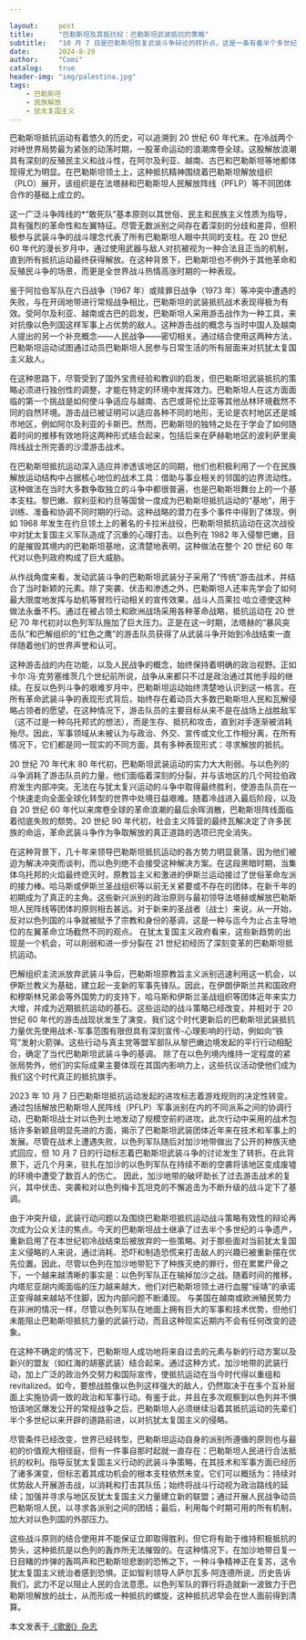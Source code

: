 ```yaml
---

layout:     post
title:      "巴勒斯坦及其抵抗权：巴勒斯坦武装抵抗的策略"
subtitle:   "10 月 7 日是巴勒斯坦恢复武装斗争辩论的转折点，这是一条有着半个多世纪历史的抵抗以色列的道路"
date:       2024-8-29
author:     "Comi"
catalog:    true
header-img: "img/palestina.jpg"
tags:
    - 巴勒斯坦
    - 民族解放
    - 犹太复国主义
---
```


巴勒斯坦抵抗运动有着悠久的历史，可以追溯到 20 世纪 60 年代末。在冷战两个对峙世界局势最为紧张的动荡时期，一股革命运动的浪潮席卷全球。这股解放浪潮具有深刻的反殖民主义和战斗性，在阿尔及利亚、越南、古巴和巴勒斯坦等地都体现得尤为明显。在巴勒斯坦领土上，这种抵抗精神围绕着巴勒斯坦解放组织（PLO）展开，该组织是在法塔赫和巴勒斯坦人民解放阵线（PFLP）等不同团体合作的基础上成立的。

这一广泛斗争阵线的*“敢死队”基本原则以其世俗、民主和民族主义性质为指导，具有强烈的革命性和左翼特征。尽管无数派别之间存在着深刻的分歧和差异，但积极参与武装斗争的战斗理念代表了所有巴勒斯坦人眼中共同的支柱。在 20 世纪 60 年代的漫长岁月中，通过使用武器与敌人对抗被视为一种合法且正当的机制，直到所有抵抗运动最终获得解放。在这种背景下，巴勒斯坦也不例外于其他革命和反殖民斗争的场景，而更是全世界战斗热情高涨时期的一种表现。

鉴于阿拉伯军队在六日战争（1967 年）或赎罪日战争（1973 年）等冲突中遭遇的失败，与在开阔地带进行常规战争相比，巴勒斯坦的武装抵抗战术表现得极为有效。受阿尔及利亚、越南或古巴的启发，巴勒斯坦人采用游击战作为一种工具，来对抗像以色列国这样军事上占优势的敌人。这种游击战的概念与当时中国人及越南人提出的另一个补充概念——人民战争——密切相关。通过结合使用这两种方法，巴勒斯坦运动试图通过动员巴勒斯坦人民参与日常生活的所有层面来对抗犹太复国主义敌人。

在这种思路下，尽管受到了国外宝贵经验和教训的启发，但巴勒斯坦武装抵抗的策略必须进行独创性的调整，才能在特定的环境中发挥效力。巴勒斯坦人在这方面面临的第一个挑战是如何使斗争适应与越南、古巴或哥伦比亚等其他丛林环境截然不同的自然环境。游击战已被证明可以适应各种不同的地形，无论是农村地区还是城市地区，例如阿尔及利亚的卡斯巴。然而，巴勒斯坦的独特之处在于学会了如何随着时间的推移有效地将这两种形式结合起来，包括后来在萨赫勒地区的波利萨里奥阵线战士所完善的沙漠游击战术。

在巴勒斯坦抵抗运动深入适应并渗透该地区的同期，他们也积极利用了一个在民族解放运动结构中占据核心地位的战术工具：借助与事业相关的邻国的边界流动性。这种做法在当时大多数争取独立的斗争中都很普遍，也是巴勒斯坦舞台上的一个基本支柱。黎巴嫩、叙利亚和约旦等国曾一度成为巴勒斯坦抵抗运动的“基地”，用于训练、准备和协调不同时期的行动。这种战略的潜力在多个事件中得到了体现，例如 1968 年发生在约旦领土上的著名的卡拉米战役，巴勒斯坦抵抗运动在这次战役中对犹太复国主义军队造成了沉重的心理打击。以色列在 1982 年入侵黎巴嫩，目的是摧毁其境内的巴勒斯坦基地，这清楚地表明，这种做法在整个 20 世纪 60 年代对以色列政府构成了巨大威胁。

从作战角度来看，发动武装斗争的巴勒斯坦武装分子采用了“传统”游击战术，并结合了当时新颖的元素。除了突袭、伏击和渗透之外，巴勒斯坦人还率先学会了如何最大限度地发挥与劫机等冒险行动相关的宣传效果，战斗人员莱拉·哈立德使这种做法永垂不朽。通过在被占领土和欧洲战场采用各种革命战略，抵抗运动在 20 世纪 70 年代初对以色列军队施加了巨大压力。正是在这一时期，法塔赫的“暴风突击队”和巴解组织的“红色之鹰”的游击队员获得了从武装斗争开始到冷战结束一直伴随着他们的世界声誉和认可。

这种游击战的内在功能，以及人民战争的概念，始终保持着明确的政治视野。正如卡尔·冯·克劳塞维茨几个世纪前所说，战争从来都只不过是政治通过其他手段的继续。在反以色列斗争的艰难岁月中，巴勒斯坦运动始终清楚地认识到这一格言。在所有革命武装斗争的表现形式背后，始终存在着动员大多数巴勒斯坦人民和瓦解侵略占领者的愿望。在这种情况下，游击队员的主要目标从来不是在战场上战胜敌军（这不过是一种乌托邦式的想法），而是生存、抵抗和攻击，直到对手逐渐被消耗殆尽。因此，军事领域从未被认为与政治、外交、宣传或文化工作相分离，在所有情况下，它们都是同一现实的不同方面，具有多种表现形式：寻求解放的抵抗。

20 世纪 70 年代末 80 年代初，巴勒斯坦武装运动的实力大大削弱。与以色列的斗争消耗了游击队员的力量，他们面临着深刻的分裂，并与该地区的几个阿拉伯政府发生内部冲突。无法在与犹太复兴运动的斗争中取得最终胜利，使游击队员在一个快速走向全面全球化转型的世界中处境日益艰难。随着冷战进入最后阶段，以及自 20 世纪 60 年代以来席卷全球的革命浪潮的最后余晖消散，巴勒斯坦阵线面临着彻底失败的颓势。20 世纪 90 年代初，社会主义阵营的最终瓦解决定了许多民族的命运，革命武装斗争作为争取解放的真正道路的选项已完全消失。

在这种背景下，几十年来领导巴勒斯坦抵抗运动的各方势力明显衰落，因为他们被迫为解决冲突而谈判，而以色列绝不会接受这种解决方案。在这段黑暗时期，当集体乌托邦的火焰最终熄灭时，原教旨主义和激进的伊斯兰运动接过了世俗革命左派的接力棒。哈马斯或伊斯兰圣战组织等以前无关紧要或不存在的团体，在新千年的初期成为了真正的主角。这些新兴派别的政治原则与最初领导法塔赫或解放巴勒斯坦人民阵线等团体的原则相去甚远。对于新来的圣战者（战士）来说，从一开始，反对以色列国的斗争就被赋予了宗教和身份的基调，这是一种与迄今为止占主导地位的左翼革命立场截然不同的观点。 在犹太复国主义政府看来，这些新趋势的出现是一个机会，可以削弱和进一步分裂在 21 世纪初经历了深刻变革的巴勒斯坦抵抗运动。

巴解组织主流派放弃武装斗争后，巴勒斯坦原教旨主义派别迅速利用这一机会，以伊斯兰教义为基础，建立起一支新的军事先锋队。因此，在伊朗伊斯兰共和国政府和穆斯林兄弟会等外国势力的支持下，哈马斯和伊斯兰圣战组织等团体近年来实力大增，并成为近期抵抗运动的基石。这些运动的战斗策略已经改变，并相对于 20 世纪 60 年代的游击战现状发生了演变。我们这个时代更新后的巴勒斯坦武装抵抗力量优先使用战术-军事范围有限但具有深刻宣传-心理影响的行动，例如向“铁穹”发射火箭弹。这些行动与真主党等盟军部队从黎巴嫩边境发起的平行行动相配合，确定了当代巴勒斯坦武装斗争的基调。 除了在以色列境内维持一定程度的紧张局势外，他们的实际成果主要体现在其国内影响力上，这些抗议活动使他们成为我们这个时代真正的抵抗旗手。

2023 年 10 月 7 日巴勒斯坦抵抗运动发起的进攻标志着游戏规则的决定性转变。通过包括解放巴勒斯坦人民阵线（PFLP）军事派别在内的不同派系之间的协调行动，巴勒斯坦战士对以色列土地发动了规模空前的进攻。此次行动中采用的战术包括许多新颖且明显先进的方面，揭示了巴勒斯坦武装团体近年来在技术和军事上的发展。尽管在战术上遭遇失败，以色列军队随后对加沙地带做出了公开的种族灭绝式回应，但 10 月 7 日的行动标志着巴勒斯坦武装斗争的讨论发生了转折。在此背景下，近几个月来，驻扎在加沙的以色列军队在持续不断的空袭将该地区变成废墟的环境中遭受了数百人的伤亡。 因此，加沙地带的破坏助长了过去游击战术的复兴，其中伏击、突袭和对以色列梅卡瓦坦克的不懈追击为不断升级的战斗定下了基调。

由于冲突升级，武装行动问题以及围绕巴勒斯坦抵抗运动战斗策略有效性的辩论再次成为公众关注的焦点。今天的巴勒斯坦战士继承了过去半个多世纪的斗争遗产，重新启用了在本世纪初冷战结束后被放弃的一些策略。对于那些面对当前犹太复国主义侵略的人来说，通过消耗、恐吓和制造恐慌来打击敌人的兴趣已被重新摆在优先位置。因此，尽管以色列在加沙地带犯下了种族灭绝的罪行，但在累累尸骨之下，一个越来越清晰的事实是：以色列军队正在输掉加沙之战。随着时间的推移，内塔尼亚胡内阁面临的压力越来越大，他们对巴勒斯坦领土进行血腥“绥靖”的承诺正变得越来越站不住脚，因为内部问题不断涌现。 与美国在越南或欧洲殖民势力在非洲的情况一样，尽管以色列军队在地面上拥有巨大的军事和技术优势，但他们未能阻止巴勒斯坦抵抗力量的武装行动，而且这种现实近期内不会有任何改变的迹象。

在这种不确定的情况下，巴勒斯坦人成功地将来自过去的元素与新的行动方案以及新兴的盟友（如红海的胡塞武装）结合起来。通过这种方式，加沙地带的武装行动，加上广泛的政治外交努力和国际宣传，使抵抗运动在当今时代得以重组和 revitalized。如今，要想战胜像以色列这样强大的敌人，仍然取决于在多个互补层面上实施协调一致的政治和军事行动。有鉴于此，并且在多次观察到以色列并不惧怕该地区爆发公开的常规战争之后，巴勒斯坦人必须继续沿着其抵抗运动的先辈们半个多世纪以来开辟的道路前进，以对抗犹太复国主义的侵略。

尽管条件已经改变，世界已经转型，巴勒斯坦运动自身的派别所遵循的原则也与最初的价值观大相径庭，但有一件事自那时起就一直存在：巴勒斯坦人民进行合法抵抗的权利。指导反犹太复国主义行动的武装斗争策略，在其技术和军事方面已经历了诸多演变，但标志着其成功机会的根本支柱依然未变。它们可以概括为：持续对优势敌人开展游击战，以消耗和打击其队伍；始终将战斗行动视为政治路线的延续；加强并寻求与地区反犹太复国主义力量建立新的联盟；通过开展人民战争动员巴勒斯坦人民，以寻求各派别之间的团结；最后，利用每个时期可用的所有机制，加大对以色列国的外部压力。

这些战斗原则的结合使用并不能保证立即取得胜利，但它将有助于维持积极抵抗的势头，这种抵抗是以色列的轰炸所无法摧毁的。在这种情况下，在加沙地带日复一日目睹的炸弹的轰鸣声和巴勒斯坦悲剧的恐怖之下，一种斗争精神正在复苏，这令犹太复国主义统治者感到恐惧。正如智利领导人萨尔瓦多·阿连德所说，历史告诉我们，武力不足以阻止人民的合法意愿。以色列军队的罪行将造就新一波致力于巴勒斯坦解放的战士，从而形成一种抵抗的螺旋，这种抵抗迟早会在世人面前得到清算。



本文发表于[《歌剧》杂志](https://revistaopera.operamundi.uol.com.br/2024/08/12/a-palestina-e-o-direito-a-resistencia-taticas-da-resistencia-armada-palestina/)
